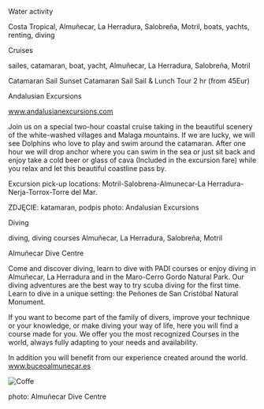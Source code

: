 Water activity

Costa Tropical, Almuñecar, La Herradura, Salobreña, Motril, boats, yachts, renting, diving

Cruises

sailes, catamaran, boat, yacht, Almuñecar, La Herradura, Salobreña, Motril

Catamaran Sail
Sunset Catamaran Sail
Sail & Lunch Tour
2 hr (from 45Eur)

Andalusian Excursions

www.andalusianexcursions.com

Join us on a special two-hour coastal cruise taking in the beautiful scenery of the white-washed villages
and Malaga mountains. If we are lucky, we will see Dolphins who love to play and swim around the
catamaran. After one hour we will drop anchor where you can swim in the sea or just sit back and enjoy
take a cold beer or glass of cava (Included in the excursion fare) while you relax and let this beautiful
coastline pass by.

Excursion pick-up locations: Motril-Salobrena-Almunecar-La Herradura-Nerja-Torrox-Torre del Mar.

ZDJĘCIE: katamaran, podpis photo: Andalusian Excursions

Diving

diving, diving courses Almuñecar, La Herradura, Salobreña, Motril

Almuñecar Dive Centre

Come and discover diving, learn to dive with PADI courses or enjoy diving in Almuñecar, La Herradura
and in the Maro-Cerro Gordo Natural Park.
Our diving adventures are the best way to try scuba diving for the first time. Learn to dive in a unique
setting: the Peñones de San Cristóbal Natural Monument.

If you want to become part of the family of divers, improve your technique or your knowledge, or make
diving your way of life, here you will find a course made for you.
We offer you the most recognized Courses in the world, always fully adapting to your needs and
availability.

In addition you will benefit from our experience created around the world.
www.buceoalmunecar.es

![Coffe](/img/diving2.jpeg)

photo: Almuñecar Dive Centre